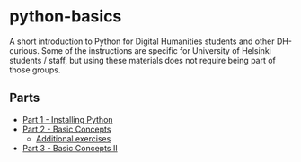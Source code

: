 # python-basics

A short introduction to Python for Digital Humanities students and other DH-curious. Some of the instructions are specific for University of Helsinki students / staff, but using these materials does not require being part of those groups.
## Parts

* [Part 1 - Installing Python](./1_installing_python/part1.md)
* [Part 2 - Basic Concepts](./2_basic_concepts/part2.md)
  * [Additional exercises](./2_basic_concepts/2B_more_exercises.md)
* [Part 3 - Basic Concepts II](./3_basic_concepts_ii/part3.md)
